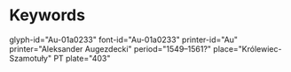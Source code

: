 # Keywords
glyph-id="Au-01a0233"
font-id="Au-01a0233"
printer-id="Au"
printer="Aleksander Augezdecki"
period="1549–1561?"
place="Królewiec-Szamotuły"
PT plate="403"
